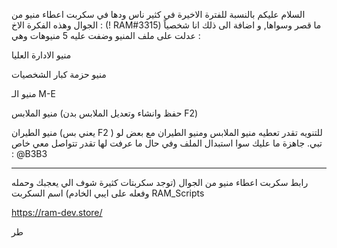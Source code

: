 السلام عليكم بالنسبة للفترة الاخيرة في كثير ناس ودها في سكربت اعطاء منيو من الجوال وهذه الفكرة الاخ : (! RAM#3315)   ما قصر وسواها, 
و اضافة الى ذلك انا شخصياً عدلت على ملف المنيو وضفت عليه 5 منيوهات وهي :

منيو الادارة العليا

منيو حزمة كبار الشخصيات 

منيو الـ M-E

منيو الملابس (حفظ وانشاء وتعديل الملابس بدن F2) 

منيو الطيران (يعني بس F2 )
للتنويه      تقدر تعطيه منيو الملابس ومنيو الطيران مع بعض لو تبي. 
جاهزة ما عليك سوا استبدال الملف وفي حال ما عرفت لها تقدر تتواصل معي خاص : @B3B3

---------------------------------


رابط سكربت اعطاء منيو من الجوال (توجد سكربتات كثيرة شوف الي يعجبك وحمله وفعله على ايبي الخادم) اسم السكربت RAM_Scripts

https://ram-dev.store/




طر
